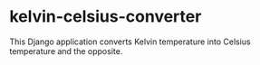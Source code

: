 # kelvin-celsius-converter
This Django application converts Kelvin temperature into Celsius temperature and the opposite.
